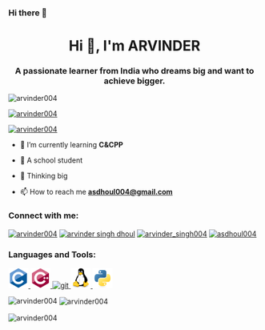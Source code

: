### Hi there 👋

<h1 align="center">Hi 👋, I'm ARVINDER</h1>
<h3 align="center">A passionate learner from India who dreams big and want to achieve bigger.</h3>

<p align="left"> <img src="https://komarev.com/ghpvc/?username=arvinder004&label=Profile%20views&color=0e75b6&style=flat" alt="arvinder004" /> </p>

<p align="left"> <a href="https://github.com/ryo-ma/github-profile-trophy"><img src="https://github-profile-trophy.vercel.app/?username=arvinder004" alt="arvinder004" /></a> </p>

<p align="left"> <a href="https://twitter.com/arvinder004" target="blank"><img src="https://img.shields.io/twitter/follow/arvinder004?logo=twitter&style=for-the-badge" alt="arvinder004" /></a> </p>

- 🌱 I’m currently learning **C&CPP**

- 👯 A school student

- 💬 Thinking big

- 📫 How to reach me **asdhoul004@gmail.com**


<h3 align="left">Connect with me:</h3>
<p align="left">
<a href="https://twitter.com/arvinder004" target="blank"><img align="center" src="https://raw.githubusercontent.com/rahuldkjain/github-profile-readme-generator/master/src/images/icons/Social/twitter.svg" alt="arvinder004" height="30" width="40" /></a>
<a href="https://linkedin.com/in/arvinder singh dhoul" target="blank"><img align="center" src="https://raw.githubusercontent.com/rahuldkjain/github-profile-readme-generator/master/src/images/icons/Social/linked-in-alt.svg" alt="arvinder singh dhoul" height="30" width="40" /></a>
<a href="https://instagram.com/arvinder_singh004" target="blank"><img align="center" src="https://raw.githubusercontent.com/rahuldkjain/github-profile-readme-generator/master/src/images/icons/Social/instagram.svg" alt="arvinder_singh004" height="30" width="40" /></a>
<a href="https://www.hackerrank.com/asdhoul004" target="blank"><img align="center" src="https://raw.githubusercontent.com/rahuldkjain/github-profile-readme-generator/master/src/images/icons/Social/hackerrank.svg" alt="asdhoul004" height="30" width="40" /></a>
</p>

<h3 align="left">Languages and Tools:</h3>
<p align="left"> <a href="https://www.cprogramming.com/" target="_blank" rel="noreferrer"> <img src="https://raw.githubusercontent.com/devicons/devicon/master/icons/c/c-original.svg" alt="c" width="40" height="40"/> </a> <a href="https://www.w3schools.com/cpp/" target="_blank" rel="noreferrer"> <img src="https://raw.githubusercontent.com/devicons/devicon/master/icons/cplusplus/cplusplus-original.svg" alt="cplusplus" width="40" height="40"/> </a> <a href="https://git-scm.com/" target="_blank" rel="noreferrer"> <img src="https://www.vectorlogo.zone/logos/git-scm/git-scm-icon.svg" alt="git" width="40" height="40"/> </a> <a href="https://www.linux.org/" target="_blank" rel="noreferrer"> <img src="https://raw.githubusercontent.com/devicons/devicon/master/icons/linux/linux-original.svg" alt="linux" width="40" height="40"/> </a> <a href="https://www.python.org" target="_blank" rel="noreferrer"> <img src="https://raw.githubusercontent.com/devicons/devicon/master/icons/python/python-original.svg" alt="python" width="40" height="40"/> </a> </p>

<p><img align="left" src="https://github-readme-stats.vercel.app/api/top-langs?username=arvinder004&show_icons=true&locale=en&layout=compact" alt="arvinder004" /></p>

<p>&nbsp;<img align="center" src="https://github-readme-stats.vercel.app/api?username=arvinder004&show_icons=true&locale=en" alt="arvinder004" /></p>

<p><img align="center" src="https://github-readme-streak-stats.herokuapp.com/?user=arvinder004&" alt="arvinder004" /></p>
